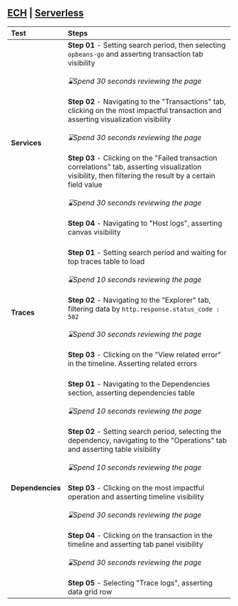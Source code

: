 [ECH](https://github.com/elastic/oblt-playwright/blob/main/tests/stateful/apm.stateful.spec.ts) | [Serverless](https://github.com/elastic/oblt-playwright/blob/main/tests/serverless/apm.serverless.spec.ts)
---
| **Test**  | **Steps** |
| :------------ | :------------ |
| **Services** | **Step 01** - Setting search period, then selecting `opbeans-go` and asserting transaction tab visibility<br><br>_⌛Spend 30 seconds reviewing the page_<br><br>**Step 02** - Navigating to the "Transactions" tab, clicking on the most impactful transaction and asserting visualization visibility<br><br>_⌛Spend 30 seconds reviewing the page_ <br><br>**Step 03** - Clicking on the "Failed transaction correlations" tab, asserting visualization visibility, then filtering the result by a certain field value<br><br>_⌛Spend 30 seconds reviewing the page_<br><br>**Step 04** - Navigating to "Host logs", asserting canvas visibility<br><br> |
| **Traces** | **Step 01** - Setting search period and waiting for top traces table to load<br><br>_⌛Spend 10 seconds reviewing the page_<br><br>**Step 02** - Navigating to the "Explorer" tab, filtering data by `http.response.status_code : 502`<br><br>_⌛Spend 30 seconds reviewing the page_<br><br>**Step 03** - Clicking on the "View related error" in the timeline. Asserting related errors<br><br>  |
| **Dependencies** | **Step 01** - Navigating to the Dependencies section, asserting dependencies table<br><br>_⌛Spend 10 seconds reviewing the page_<br><br>**Step 02** - Setting search period, selecting the dependency, navigating to the "Operations" tab and asserting table visibility<br><br>_⌛Spend 10 seconds reviewing the page_<br><br>**Step 03** - Clicking on the most impactful operation and asserting timeline visibility<br><br>_⌛Spend 30 seconds reviewing the page_<br><br>**Step 04** - Clicking on the transaction in the timeline and asserting tab panel visibility<br><br>_⌛Spend 30 seconds reviewing the page_<br><br> **Step 05** - Selecting "Trace logs", asserting data grid row |